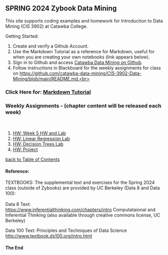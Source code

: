 ## SPRING 2024 Zybook Data Mining
This site supports coding examples and homework for Introduction to Data Mining (CIS 3902) at Catawba College.<br>

Getting Started:<br>
1.  Create and verify a Github Account.<br>
2.  Use the Markdown Tutorial as a reference for Markdown, useful for when you are creating your own notebooks (link appears below).
3.  Sign in to Github and access <a href="https://github.com/catawba-data-mining/CIS-3902-Data-Mining/blob/main/README.md">Catawba Data Mining on Github</a>.<br>
4.  Follow instructions in Blackboard for the weekly assignments for class on https://github.com/catawba-data-mining/CIS-3902-Data-Mining/blob/main/README.md.<br>

### Click Here for: <a href="https://agea.github.io/tutorial.md/">Markdown Tutorial</a>

<a name="tocb"></a>
### Weekly Assignments - (chapter content will be released each week)<br>
<br>
<a name="toc"></a>

1. <a href="https://githubtocolab.com/catawba-data-mining/CIS-3902-Data-Mining/blob/main/chapter1_homework1_lab.ipynb">HW: Week 5 HW and Lab</a><br>
2. <a href="https://github.com/catawba-data-mining/CIS-3902-Data-Mining/blob/main/chapter15_16_HW5_Lab.ipynb">HW: Linear Regression Lab</a><br>
3. <a href="https://github.com/catawba-data-mining/CIS-3902-Data-Mining/blob/main/homework7_decision_trees.ipynb">HW: Decision Trees Lab</a><br>
4. <a href="https://githubtocolab.com/catawba-data-mining/CIS-3902-Data-Mining/blob/main/Spring_23_Project.ipynb">HW: Project</a><br>


[ back to Table of Contents](#toc)

#### Reference:<br>
TEXTBOOKS:  The supplemental text and exercises for the Spring 2024 class (outside of Zybooks) are provided by UC Berkeley (Data 8 and Data 100):  
<br>
Data 8 Text: <br>
https://www.inferentialthinking.com/chapters/intro
Computataional and Inferential Thinking (also available through creative commons license, UC Berkeley)

Data 100 Text:
Principles and Techniques of Data Science
http://www.textbook.ds100.org/intro.html
<br>

#### The End
